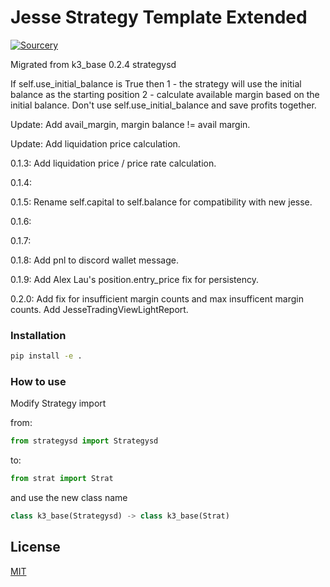 # Jesse Strategy Template Extended
[![Sourcery](https://img.shields.io/badge/Sourcery-enabled-brightgreen)](https://sourcery.ai)

Migrated from k3_base 0.2.4 strategysd

If self.use_initial_balance is True then
1 - the strategy will use the initial balance as the starting position
2 - calculate available margin based on the initial balance.
Don't use self.use_initial_balance and save profits together.

Update:
Add avail_margin, margin balance != avail margin.

Update:
Add liquidation price calculation.

0.1.3: Add liquidation price / price rate calculation.

0.1.4:

0.1.5: Rename self.capital to self.balance for compatibility with new jesse.

0.1.6:

0.1.7:

0.1.8:
Add pnl to discord wallet message.

0.1.9:
Add Alex Lau's position.entry_price fix for persistency.

0.2.0:
Add fix for insufficient margin counts and max insufficent margin counts.
Add JesseTradingViewLightReport.


### Installation
```bash
pip install -e .
```

### How to use
Modify Strategy import

from:
```python
from strategysd import Strategysd
```

to:

```python
from strat import Strat
```

and use the new class name

```python
class k3_base(Strategysd) -> class k3_base(Strat)
```

## License

[MIT](https://choosealicense.com/licenses/mit/)
